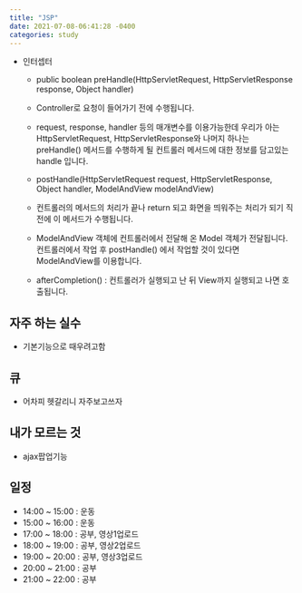 ```yaml
---
title: "JSP"
date: 2021-07-08-06:41:28 -0400
categories: study
---
```

- 인터셉터
    - public boolean preHandle(HttpServletRequest, HttpServletResponse response, Object handler)
    - Controller로 요청이 들어가기 전에 수행됩니다.
    - request, response, handler 등의 매개변수를 이용가능한데 우리가 아는 HttpServletRequest, HttpServletResponse와 나머지 하나는 preHandle() 메서드를 수행하게 될 컨트롤러 메서드에 대한 정보를 담고있는 handle 입니다.

    - postHandle(HttpServletRequest request, HttpServletResponse, Object handler, ModelAndView modelAndView)
   - 컨트롤러의 메서드의 처리가 끝나 return 되고 화면을 띄워주는 처리가 되기 직전에 이 메서드가 수행됩니다.
   - ModelAndView 객체에 컨트롤러에서 전달해 온 Model 객체가 전달됩니다. 컨트롤러에서 작업 후 
     postHandle() 에서 작업할 것이 있다면 ModelAndView를 이용합니다.

   - afterCompletion() : 컨트롤러가 실행되고 난 뒤 View까지 실행되고 나면 호출됩니다.


## 자주 하는 실수
- 기본기능으로 때우려고함
## 큐
- 어차피 헷갈리니 자주보고쓰자
## 내가 모르는 것
- ajax팝업기능
## 일정    
- 14:00 ~ 15:00 : 운동
- 15:00 ~ 16:00 : 운동
- 17:00 ~ 18:00 : 공부, 영상1업로드
- 18:00 ~ 19:00 : 공부, 영상2업로드
- 19:00 ~ 20:00 : 공부, 영상3업로드
- 20:00 ~ 21:00 : 공부
- 21:00 ~ 22:00 : 공부

